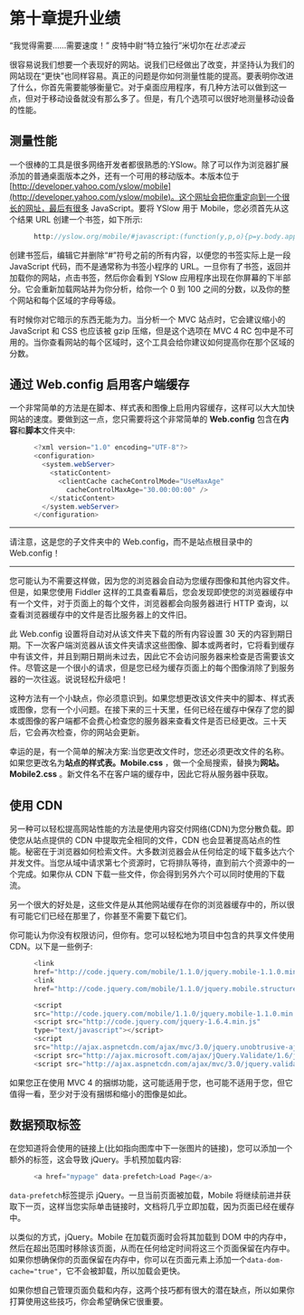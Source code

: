 # 第十章提升业绩

“我觉得需要……需要速度！”
皮特中尉“特立独行”米切尔在*壮志凌云*

很容易说我们想要一个表现好的网站。说我们已经做出了改变，并坚持认为我们的网站现在“更快”也同样容易。真正的问题是你如何测量性能的提高。要表明你改进了什么，你首先需要能够衡量它。对于桌面应用程序，有几种方法可以做到这一点，但对于移动设备就没有那么多了。但是，有几个选项可以很好地测量移动设备的性能。

## 测量性能

一个很棒的工具是很多网络开发者都很熟悉的:YSlow。除了可以作为浏览器扩展添加的普通桌面版本之外，还有一个可用的移动版本。本版本位于[http://developer.yahoo.com/yslow/mobile](http://developer.yahoo.com/yslow/mobile)。这个网址会把你重定向到一个很长的网址，最后有很多 JavaScript。要将 YSlow 用于 Mobile，您必须首先从这个结果 URL 创建一个书签，如下所示:

```cs
      http://yslow.org/mobile/#javascript:(function(y,p,o){p=y.body.append...

```

创建书签后，编辑它并删除“#”符号之前的所有内容，以便您的书签实际上是一段 JavaScript 代码，而不是通常称为书签小程序的 URL。一旦你有了书签，返回并加载你的网站，点击书签，然后你会看到 YSlow 应用程序出现在你屏幕的下半部分。它会重新加载网站并为你分析，给你一个 0 到 100 之间的分数，以及你的整个网站和每个区域的字母等级。

有时候你对它暗示的东西无能为力。当分析一个 MVC 站点时，它会建议缩小的 JavaScript 和 CSS 也应该被 gzip 压缩，但是这个选项在 MVC 4 RC 包中是不可用的。当你查看网站的每个区域时，这个工具会给你建议如何提高你在那个区域的分数。

## 通过 Web.config 启用客户端缓存

一个非常简单的方法是在脚本、样式表和图像上启用内容缓存，这样可以大大加快网站的速度。要做到这一点，您只需要将这个非常简单的 **Web.config** 包含在**内容**和**脚本**文件夹中:

```cs
      <?xml version="1.0" encoding="UTF-8"?>
      <configuration>
        <system.webServer>
          <staticContent>
            <clientCache cacheControlMode="UseMaxAge"
              cacheControlMaxAge="30.00:00:00" />
          </staticContent>
        </system.webServer>
      </configuration>

```

* * *

请注意，这是您的子文件夹中的 Web.config，而不是站点根目录中的 Web.config！

* * *

您可能认为不需要这样做，因为您的浏览器会自动为您缓存图像和其他内容文件。但是，如果您使用 Fiddler 这样的工具查看幕后，您会发现即使您的浏览器缓存中有一个文件，对于页面上的每个文件，浏览器都会向服务器进行 HTTP 查询，以查看浏览器缓存中的文件是否比服务器上的文件旧。

此 Web.config 设置将自动对从该文件夹下载的所有内容设置 30 天的内容到期日期。下一次客户端浏览器从该文件夹请求这些图像、脚本或两者时，它将看到缓存中有该文件，并且到期日期尚未过去，因此它不会访问服务器来检查是否需要该文件。尽管这是一个很小的请求，但是您已经为缓存页面上的每个图像消除了到服务器的一次往返。说说轻松升级吧！

这种方法有一个小缺点，你必须意识到。如果您想更改该文件夹中的脚本、样式表或图像，您有一个小问题。在接下来的三十天里，任何已经在缓存中保存了您的脚本或图像的客户端都不会费心检查您的服务器来查看文件是否已经更改。三十天后，它会再次检查，你的网站会更新。

幸运的是，有一个简单的解决方案:当您更改文件时，您还必须更改文件的名称。如果您更改名为**站点的样式表。Mobile.css** ，做一个全局搜索，替换为**网站。Mobile2.css** 。新文件名不在客户端的缓存中，因此它将从服务器中获取。

## 使用 CDN

另一种可以轻松提高网站性能的方法是使用内容交付网络(CDN)为您分散负载。即使您从站点提供的 CDN 中提取完全相同的文件，CDN 也会显著提高站点的性能。秘密在于浏览器如何检索文件。大多数浏览器会从任何给定的域下载多达六个并发文件。当您从域中请求第七个资源时，它将排队等待，直到前六个资源中的一个完成。如果你从 CDN 下载一些文件，你会得到另外六个可以同时使用的下载流。

另一个很大的好处是，这些文件是从其他网站缓存在你的浏览器缓存中的，所以很有可能它们已经在那里了，你甚至不需要下载它们。

你可能认为你没有权限访问，但你有。您可以轻松地为项目中包含的共享文件使用 CDN。以下是一些例子:

```cs
      <link
      href="http://code.jquery.com/mobile/1.1.0/jquery.mobile-1.1.0.min.css" rel="stylesheet" />
      <link
      href="http://code.jquery.com/mobile/1.1.0/jquery.mobile.structure-1.1.0.min.css" rel="stylesheet" />

      <script
      src="http://code.jquery.com/mobile/1.1.0/jquery.mobile-1.1.0.min.js" type="text/javascript"></script>
      <script src="http://code.jquery.com/jquery-1.6.4.min.js"
      type="text/javascript"></script>
      <script
      src="http://ajax.aspnetcdn.com/ajax/mvc/3.0/jquery.unobtrusive-ajax.min.js" type="text/javascript"></script>
      <script src="http://ajax.microsoft.com/ajax/jQuery.Validate/1.6/jQuery.Validate.min.js" type="text/javascript"></script>
      <script src="http://ajax.aspnetcdn.com/ajax/mvc/3.0/jquery.validate.unobtrusive.min.js" type="text/javascript"></script>

```

如果您正在使用 MVC 4 的捆绑功能，这可能适用于您，也可能不适用于您，但它值得一看，至少对于没有捆绑和缩小的图像是如此。

## 数据预取标签

在您知道将会使用的链接上(比如指向图库中下一张图片的链接)，您可以添加一个额外的标签，这会导致 jQuery。手机预加载内容:

```cs
      <a href="mypage" data-prefetch>Load Page</a>

```

`data-prefetch`标签提示 jQuery。一旦当前页面被加载，Mobile 将继续前进并获取下一页，这样当您实际单击链接时，文档将几乎立即加载，因为页面已经在缓存中。

以类似的方式，jQuery。Mobile 在加载页面时会将其加载到 DOM 中的内存中，然后在超出范围时移除该页面，从而在任何给定时间将这三个页面保留在内存中。如果你想确保你的页面保留在内存中，你可以在页面元素上添加一个`data-dom-cache="true"`，它不会被卸载，所以加载会更快。

如果你想自己管理页面负载和内存，这两个技巧都有很大的潜在缺点，所以如果你打算使用这些技巧，你会希望确保它很重要。
